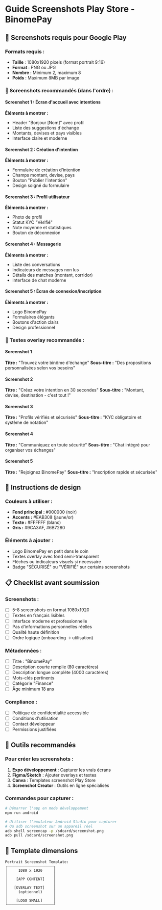 # Guide Screenshots Play Store - BinomePay

## 📱 Screenshots requis pour Google Play

### Formats requis :
- **Taille** : 1080x1920 pixels (format portrait 9:16)
- **Format** : PNG ou JPG
- **Nombre** : Minimum 2, maximum 8
- **Poids** : Maximum 8MB par image

### 🎯 Screenshots recommandés (dans l'ordre) :

#### Screenshot 1 : Écran d'accueil avec intentions
**Éléments à montrer :**
- Header "Bonjour [Nom]" avec profil
- Liste des suggestions d'échange
- Montants, devises et pays visibles
- Interface claire et moderne

#### Screenshot 2 : Création d'intention
**Éléments à montrer :**
- Formulaire de création d'intention
- Champs montant, devise, pays
- Bouton "Publier l'intention"
- Design soigné du formulaire

#### Screenshot 3 : Profil utilisateur
**Éléments à montrer :**
- Photo de profil
- Statut KYC "Vérifié"
- Note moyenne et statistiques
- Bouton de déconnexion

#### Screenshot 4 : Messagerie
**Éléments à montrer :**
- Liste des conversations
- Indicateurs de messages non lus
- Détails des matches (montant, corridor)
- Interface de chat moderne

#### Screenshot 5 : Écran de connexion/inscription
**Éléments à montrer :**
- Logo BinomePay
- Formulaires élégants
- Boutons d'action clairs
- Design professionnel

### 📝 Textes overlay recommandés :

#### Screenshot 1
**Titre :** "Trouvez votre binôme d'échange"
**Sous-titre :** "Des propositions personnalisées selon vos besoins"

#### Screenshot 2
**Titre :** "Créez votre intention en 30 secondes"
**Sous-titre :** "Montant, devise, destination - c'est tout !"

#### Screenshot 3
**Titre :** "Profils vérifiés et sécurisés"
**Sous-titre :** "KYC obligatoire et système de notation"

#### Screenshot 4
**Titre :** "Communiquez en toute sécurité"
**Sous-titre :** "Chat intégré pour organiser vos échanges"

#### Screenshot 5
**Titre :** "Rejoignez BinomePay"
**Sous-titre :** "Inscription rapide et sécurisée"

## 🎨 Instructions de design

### Couleurs à utiliser :
- **Fond principal :** #000000 (noir)
- **Accents :** #EAB308 (jaune/or)
- **Texte :** #FFFFFF (blanc)
- **Gris :** #9CA3AF, #6B7280

### Éléments à ajouter :
- Logo BinomePay en petit dans le coin
- Textes overlay avec fond semi-transparent
- Flèches ou indicateurs visuels si nécessaire
- Badge "SÉCURISÉ" ou "VÉRIFIÉ" sur certains screenshots

## 📋 Checklist avant soumission

### Screenshots :
- [ ] 5-8 screenshots en format 1080x1920
- [ ] Textes en français lisibles
- [ ] Interface moderne et professionnelle
- [ ] Pas d'informations personnelles réelles
- [ ] Qualité haute définition
- [ ] Ordre logique (onboarding → utilisation)

### Métadonnées :
- [ ] Titre : "BinomePay"
- [ ] Description courte remplie (80 caractères)
- [ ] Description longue complète (4000 caractères)
- [ ] Mots-clés pertinents
- [ ] Catégorie "Finance"
- [ ] Âge minimum 18 ans

### Compliance :
- [ ] Politique de confidentialité accessible
- [ ] Conditions d'utilisation
- [ ] Contact développeur
- [ ] Permissions justifiées

## 🚀 Outils recommandés

### Pour créer les screenshots :
1. **Expo développement** : Capturer les vrais écrans
2. **Figma/Sketch** : Ajouter overlays et textes
3. **Canva** : Templates screenshot Play Store
4. **Screenshot Creator** : Outils en ligne spécialisés

### Commandes pour capturer :
```bash
# Démarrer l'app en mode développement
npm run android

# Utiliser l'émulateur Android Studio pour capturer
# Ou adb screenshot sur un appareil réel
adb shell screencap -p /sdcard/screenshot.png
adb pull /sdcard/screenshot.png
```

## 📐 Template dimensions

```
Portrait Screenshot Template:
┌─────────────────────┐
│     1080 x 1920     │
│                     │
│    [APP CONTENT]    │
│                     │
│   [OVERLAY TEXT]    │
│     (optionnel)     │
│                     │
│    [LOGO SMALL]     │
└─────────────────────┘
```